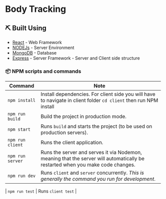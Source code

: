 # Body Tracking

## ⛏️ Built Using <a name = "built_using"></a>

- [React](https://reactjs.org/) - Web Framework
- [NODEJs](https://nodejs.org/en/) - Server Environment
- [MongoDB](https://www.mongodb.com/) - Database
- [Express](https://expressjs.com/) - Server Framework - Server and Client side structure

### 📦 NPM scripts and commands

| Command          | Note                                                                                                                           |
| ---------------- | ------------------------------------------------------------------------------------------------------------------------------ |
| `npm install`    | Install dependencies. For client side you will have to navigate in client folder `cd client` then run NPM install              |
| `npm run build`  | Build the project in production mode.                                                                                          |
| `npm start`      | Runs `build` and starts the project (to be used on production servers).                                                        |
| `npm run client` | Runs the client application.                                                                                                   |
| `npm run server` | Runs the server and serves it via Nodemon, meaning that the server will automatically be restarted when you make code changes. |
| `npm run dev`    | Runs `client` and `server` concurrently. _This is generally the command you run for development_.                              |

| `npm run test` | Runs `client test` |
